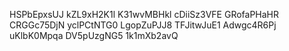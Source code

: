 HSPbEpxsUJ
kZL9xH2K1l
K31wvMBHkl
cDiiSz3VFE
GRofaPHaHR
CRGGc75DjN
yclPCtNTG0
LgopZuPJJ8
TFJitwJuE1
Adwgc4R6Pj
uKlbK0Mpqa
DV5pUzgNG5
1k1mXb2avQ
